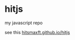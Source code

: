 hitjs
=====

my javascript repo

see this [hitsmaxft.github.io/hitjs](http://hitsmaxft.github.io/hitjs/userscripts/kindle_library_powerpack.user.js.html)
